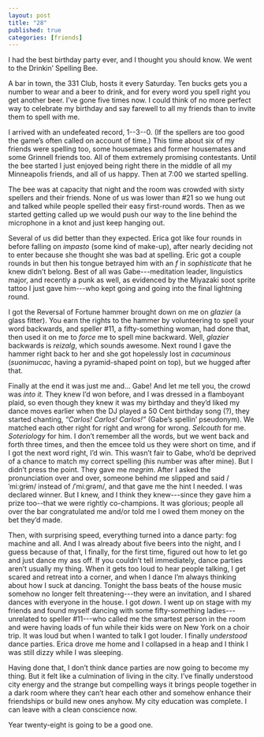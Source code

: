```yaml
---
layout: post
title: "28"
published: true
categories: [friends]
---
```


I had the best birthday party ever, and I thought you should know. We went to the Drinkin’ Spelling
Bee.

A bar in town, the 331 Club, hosts it every Saturday. Ten bucks gets you a number to wear and a beer
to drink, and for every word you spell right you get another beer. I’ve gone five times now. I could
think of no more perfect way to celebrate my birthday and say farewell to all my friends than to
invite them to spell with me.

I arrived with an undefeated record, 1--3--0. (If the spellers are too good the game’s often called
on account of time.) This time about six of my friends were spelling too, some housemates and former
housemates and some Grinnell friends too. All of them extremely promising contestants. Until the bee
started I just enjoyed being right there in the middle of all my Minneapolis friends, and all of us
happy. Then at 7:00 we started spelling.

The bee was at capacity that night and the room was crowded with sixty spellers and their friends.
None of us was lower than #21 so we hung out and talked while people spelled their easy first-round
words. Then as we started getting called up we would push our way to the line behind the microphone
in a knot and just keep hanging out.

Several of us did better than they expected. Erica got like four rounds in before falling on
*impasto* (some kind of make-up), after nearly deciding not to enter because she thought she was bad
at spelling. Eric got a couple rounds in but then his tongue betrayed him with an *f* in
*sophisticate* that he knew didn’t belong. Best of all was Gabe---meditation leader, linguistics
major, and recently a punk as well, as evidenced by the Miyazaki soot sprite tattoo I just gave
him---who kept going and going into the final lightning round.

I got the Reversal of Fortune hammer brought down on me on *glazier* (a glass fitter). You earn the
rights to the hammer by volunteering to spell your word backwards, and speller #11,
a fifty-something woman, had done that, then used it on me to *force* me to spell mine backward.
Well, *glazier* backwards is *reizalg*, which sounds awesome. Next round I gave the hammer right
back to her and she got hopelessly lost in *cacuminous* (*suonimucac*, having a pyramid-shaped point
on top), but we hugged after that.

Finally at the end it was just me and... Gabe! And let me tell you, the crowd was *into it.* They
knew I’d won before, and I was dressed in a flamboyant plaid, so even though they knew it was my
birthday and they’d liked my dance moves earlier when the DJ played a 50 Cent birthday song (?),
they started chanting, *“Carlos! Carlos! Carlos!”* (Gabe’s spellin’ pseudonym). We matched each
other right for right and wrong for wrong. *Selcouth* for me. *Soteriology* for him. I don’t
remember all the words, but we went back and forth three times, and then the emcee told us they were
short on time, and if I got the next word right, I’d win. This wasn’t fair to Gabe, who’d be
deprived of a chance to match my correct spelling (his number was after mine). But I didn’t press
the point. They gave me *megrim*. After I asked the pronunciation over and over, someone behind me
slipped and said /ˈmiːgrɨm/ instead of /ˈmiːgrəm/, and that gave me the hint I needed. I was
declared winner. But I knew, and I think they knew---since they gave him a prize too--that we were
rightly co-champions. It was glorious; people all over the bar congratulated me and/or told me
I owed them money on the bet they’d made.

Then, with surprising speed, everything turned into a dance party: fog machine and all. And I was
already about five beers into the night, and I guess because of that, I finally, for the first time,
figured out how to let go and just dance my ass off. If you couldn’t tell immediately, dance parties
aren’t usually my thing. When it gets too loud to hear people talking, I get scared and retreat into
a corner, and when I dance I’m always thinking about how I suck at dancing. Tonight the bass beats
of the house music somehow no longer felt threatening---they were an invitation, and I shared dances
with everyone in the house. I got *down*. I went up on stage with my friends and found myself
dancing with some fifty-something ladies---unrelated to speller #11---who called me the smartest
person in the room and were having loads of fun while their kids were on New York on a choir trip.
It was loud but when I wanted to talk I got louder. I finally *understood* dance parties. Erica
drove me home and I collapsed in a heap and I think I was still dizzy while I was sleeping.

Having done that, I don’t think dance parties are now going to become my thing. But it felt like
a culmination of living in the city. I’ve finally understood city energy and the strange but
compelling ways it brings people together in a dark room where they can’t hear each other and
somehow enhance their friendships or build new ones anyhow. My city education was complete. I can
leave with a clean conscience now.

Year twenty-eight is going to be a good one.
